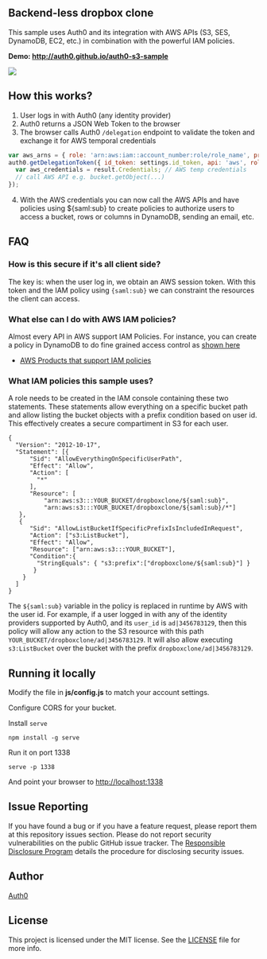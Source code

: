 ## Backend-less dropbox clone

This sample uses Auth0 and its integration with AWS APIs (S3, SES, DynamoDB, EC2, etc.) in combination with the powerful IAM policies.

**Demo: <http://auth0.github.io/auth0-s3-sample>**

![](https://cloudup.com/cSwYBXbHdfc+)

## How this works?

1. User logs in with Auth0 (any identity provider)
2. Auth0 returns a JSON Web Token to the browser
3. The browser calls Auth0 `/delegation` endpoint to validate the token and exchange it for AWS temporal credentials

  ```js  
  var aws_arns = { role: 'arn:aws:iam::account_number:role/role_name', principal: 'arn:aws:iam::account_number:saml-provider/provider_name' };
  auth0.getDelegationToken({ id_token: settings.id_token, api: 'aws', role: aws_arns.role,  principal: aws_arns.principal }, function(err, result) {
    var aws_credentials = result.Credentials; // AWS temp credentials
    // call AWS API e.g. bucket.getObject(...)
  });
  ```

4. With the AWS credentials you can now call the AWS APIs and have policies using ${saml:sub} to create policies to authorize users to access a bucket, rows or columns in DynamoDB, sending an email, etc.

## FAQ

### How is this secure if it's all client side?

The key is: when the user log in, we obtain an AWS session token. With this token and the IAM policy using `{saml:sub}` we can constraint the resources the client can access.

### What else can I do with AWS IAM policies?

Almost every API in AWS support IAM Policies. For instance, you can create a policy in DynamoDB to do fine grained access control as [shown here](http://docs.aws.amazon.com/amazondynamodb/latest/developerguide/FGAC_DDB.html)

* [AWS Products that support IAM policies](http://docs.aws.amazon.com/IAM/latest/UserGuide/Using_SpecificProducts.html)

### What IAM policies this sample uses?

A role needs to be created in the IAM console containing these two statements. These statements allow everything on a specific bucket path and allow listing the bucket objects with a prefix condition based on user id. This effectively creates a secure compartiment in S3 for each user.

```
{
  "Version": "2012-10-17",
  "Statement": [{
      "Sid": "AllowEverythingOnSpecificUserPath",
      "Effect": "Allow",
      "Action": [
        "*"
      ],
      "Resource": [
          "arn:aws:s3:::YOUR_BUCKET/dropboxclone/${saml:sub}",
          "arn:aws:s3:::YOUR_BUCKET/dropboxclone/${saml:sub}/*"]
   },
   {
      "Sid": "AllowListBucketIfSpecificPrefixIsIncludedInRequest",
      "Action": ["s3:ListBucket"],
      "Effect": "Allow",
      "Resource": ["arn:aws:s3:::YOUR_BUCKET"],
      "Condition":{
        "StringEquals": { "s3:prefix":["dropboxclone/${saml:sub}"] }
       }
    }
  ]
}
```

The `${saml:sub}` variable in the policy is replaced in runtime by AWS with the user id. For example, if a user logged in with any of the identity providers supported by Auth0, and its `user_id` is `ad|3456783129`, then this policy will allow any action to the S3 resource with this path `YOUR_BUCKET/dropboxclone/ad|3456783129`. It will also allow executing `s3:ListBucket` over the bucket with the prefix `dropboxclone/ad|3456783129`.

## Running it locally

Modify the file in **js/config.js** to match your account settings.

Configure CORS for your bucket.

Install `serve`

    npm install -g serve

Run it on port 1338

    serve -p 1338

And point your browser to <http://localhost:1338>

## Issue Reporting

If you have found a bug or if you have a feature request, please report them at this repository issues section. Please do not report security vulnerabilities on the public GitHub issue tracker. The [Responsible Disclosure Program](https://auth0.com/whitehat) details the procedure for disclosing security issues.

## Author

[Auth0](auth0.com)

## License

This project is licensed under the MIT license. See the [LICENSE](LICENSE) file for more info.
